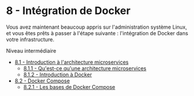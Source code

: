 # 8 - Intégration de Docker
Vous avez maintenant beaucoup appris sur l'administration système Linux, et vous êtes prêts à passer à l'étape suivante : l'intégration de Docker dans votre infrastructure.

Niveau intermédiaire

+ [8.1 - Introduction à l'architecture microservices](docker.md#81-introduction-à-larchitecture-microservices)
    - [8.1.1 - Qu'est-ce qu'une architecture microservices](docker.md#811-qu-est-ce-qu-une-architecture-microservices)
    - [8.1.2 - Introduction à Docker](docker.md#812-introduction-à-docker)
+ [8.2 - Docker Compose](docker-compose.md)
    - [8.2.1 - Les bases de Docker Compose](docker-compose.md#821-les-bases-de-docker-compose)
